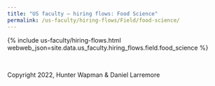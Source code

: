 ```yaml
---
title: "US faculty — hiring flows: Food Science"
permalink: /us-faculty/hiring-flows/Field/food-science/
---
```


{% include us-faculty/hiring-flows.html webweb_json=site.data.us_faculty.hiring_flows.field.food_science %}

<br>

Copyright 2022, Hunter Wapman & Daniel Larremore